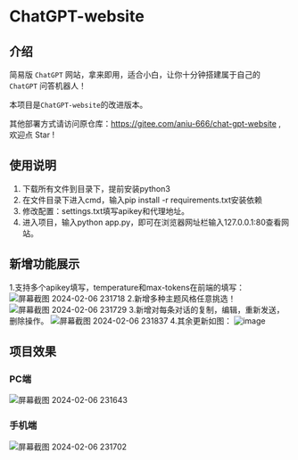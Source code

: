 # ChatGPT-website

## 介绍

简易版 `ChatGPT` 网站，拿来即用，适合小白，让你十分钟搭建属于自己的 `ChatGPT` 问答机器人！

本项目是`ChatGPT-website`的改进版本。

其他部署方式请访问原仓库：https://gitee.com/aniu-666/chat-gpt-website , 欢迎点 Star ! 
## 使用说明

1. 下载所有文件到目录下，提前安装python3
2. 在文件目录下进入cmd，输入pip install -r requirements.txt安装依赖
3. 修改配置：settings.txt填写apikey和代理地址。
4. 进入项目，输入python app.py，即可在浏览器网址栏输入127.0.0.1:80查看网站。
   

## 新增功能展示
1.支持多个apikey填写，temperature和max-tokens在前端的填写：
![屏幕截图 2024-02-06 231718](https://github.com/buwanyuanshen/ChatGPT-website-plus/assets/144007759/6e51ac46-a42f-45e1-a343-bc645815a7ac)
2.新增多种主题风格任意挑选！
![屏幕截图 2024-02-06 231729](https://github.com/buwanyuanshen/ChatGPT-website-plus/assets/144007759/94b30e21-152b-48df-8ae1-0afadba17791)
3.新增对每条对话的复制，编辑，重新发送，删除操作。
![屏幕截图 2024-02-06 231837](https://github.com/buwanyuanshen/ChatGPT-website-plus/assets/144007759/8c9805f6-ddf2-406b-8550-ea09454c9095)
4.其余更新如图：
![image](https://github.com/buwanyuanshen/ChatGPT-website-plus/assets/144007759/0fbee449-bfe8-49e5-99ea-78b9997a4dfb)

## 项目效果

### PC端
![屏幕截图 2024-02-06 231643](https://github.com/buwanyuanshen/ChatGPT-website-plus/assets/144007759/c8cb8373-4733-481b-9b6e-7c7796c41aae)



### 手机端
![屏幕截图 2024-02-06 231702](https://github.com/buwanyuanshen/ChatGPT-website-plus/assets/144007759/0653a9bc-9891-45c2-8979-9c25d4d86b63)


